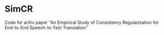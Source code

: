 # SimCR
Code for arXiv paper "An Empirical Study of Consistency Regularization for End-to-End Speech-to-Text Translation"
